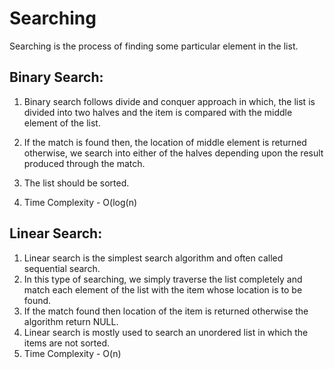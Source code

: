 # Searching
Searching is the process of finding some particular element in the list.
## Binary Search:
1. Binary search follows divide and conquer approach in which, the list is divided into two halves and the item is compared with the middle element of the list. 

2. If the match is found then, the location of middle element is returned otherwise, we search into either of the halves depending upon the result produced through the match.
3. The list should be sorted.
4. Time Complexity  - O(log(n)

## Linear Search:
1. Linear search is the simplest search algorithm and often called sequential search. 
2. In this type of searching, we simply traverse the list completely and match each element of the list with the item whose location is to be found. 
3. If the match found then location of the item is returned otherwise the algorithm return NULL.
4. Linear search is mostly used to search an unordered list in which the items are not sorted. 
5. Time Complexity - O(n)

